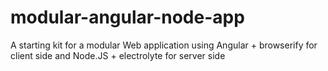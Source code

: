 # modular-angular-node-app
A starting kit for a modular Web application using Angular + browserify for client side and Node.JS + electrolyte for server side
